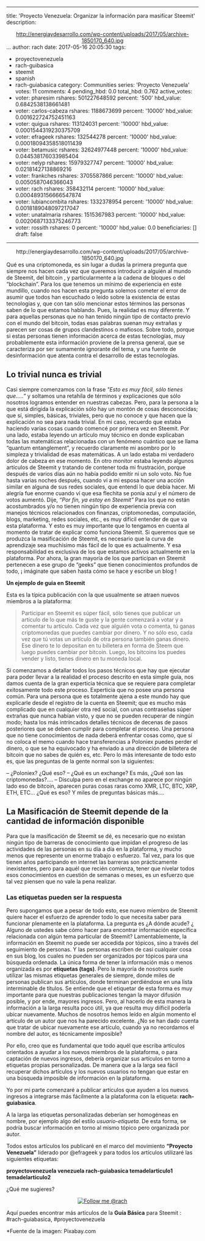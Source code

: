 
---
title: 'Proyecto Venezuela: Organizar la información para masificar Steemit'
description: <center>http://energiaydesarrollo.com/wp-content/uploads/2017/05/archive-1850170_640.jpg</center>...
author: rach
date: 2017-05-16 20:05:30
tags:
- proyectovenezuela
- rach-guibasica
- steemit
- spanish
- rach-guiabasica
category: Communities
series: 'Proyecto Venezuela'
votes: 11
comments: 4
pending_hbd: 0.0
total_hbd: 0.762
active_votes:
- voter: pharesim
  rshares: 501227648592
  percent: '500'
  hbd_value: 0.6842538138661481
- voter: carlos-cabeza
  rshares: 1188673699
  percent: '10000'
  hbd_value: 0.001622724752451163
- voter: quigua
  rshares: 113124031
  percent: '10000'
  hbd_value: 0.0001544319230375709
- voter: efrageek
  rshares: 132544278
  percent: '10000'
  hbd_value: 0.00018094358518011439
- voter: betamusic
  rshares: 32624977448
  percent: '10000'
  hbd_value: 0.044538176033985404
- voter: nelyp
  rshares: 15979327747
  percent: '10000'
  hbd_value: 0.02181427138869216
- voter: frankches
  rshares: 3705587866
  percent: '10000'
  hbd_value: 0.0050587046366043
- voter: rach
  rshares: 358432114
  percent: '10000'
  hbd_value: 0.0004893156666547874
- voter: lubiancombita
  rshares: 1332378954
  percent: '10000'
  hbd_value: 0.0018189048097217047
- voter: unatalmaria
  rshares: 1515367983
  percent: '10000'
  hbd_value: 0.0020687133375246773
- voter: rossith
  rshares: 0
  percent: '10000'
  hbd_value: 0.0
beneficiaries: []
draft: false
---

<center>http://energiaydesarrollo.com/wp-content/uploads/2017/05/archive-1850170_640.jpg</center>
Qué es una criptomoneda, es sin lugar a dudas la primera pregunta que siempre nos hacen cada vez que queremos introducir a alguién al mundo de Steemit, del bitcoin , y particularmente a la cadena de bloques o  del “blockchain”. 
Para los que tenemos un mínimo de experiencia en este mundillo, cuando nos hacen esta pregunta solemos cometer el error de asumir que todos han escuchado o leído sobre la existencia de estas tecnologías y, que con tan sólo mencionar estos términos las personas saben de lo que estamos hablando. 
Pues, la realidad es muy diferente. Y para aquellas personas  que no han tenido ningún tipo de contacto previo  con el mundo del bitcoin, todas esas palabras suenan muy extrañas y parecen ser cosas de grupos clandestinos o mafiosos. Sobre todo, porque si estas personas tienen  información acerca de  estas tecnologías, muy probablemente esta información proviene de la prensa general, que se caracteriza por ser sumamente ignorante del tema, y una  fuente de  desinformación que atenta contra el desarrollo de estas tecnologías.

<h2>Lo trivial nunca es trivial</h2>

Casi siempre comenzamos con la frase *"Esto es muy fácil, sólo tienes que…..”* y soltamos una retahíla de términos y explicaciones que sólo nosotros logramos entender en nuestras cabezas. Pero, para la persona a la que está dirigida la explicación sólo hay un montón  de cosas desconocidas; que sí, simples, básicas, triviales, pero que no conoce y que hacen que la explicación no sea para nada trivial.
En mi caso, recuerdo que estaba haciendo varias cosas cuando comencé por primera vez en Steemit. Por una lado, estaba leyendo un artículo muy técnico en donde explicaban todas las matemáticas relacionadas con un fenómeno cuántico que se llama “quantum entanglement”, y recuerdo claramente mi asombro por lo simpleza y trivialidad de esas matemáticas. A un lado estaba mi verdadero dolor de cabeza en ese momento. En  otro monitor estaba leyendo algunos artículos de Steemit y tratando de contener toda mi frustración, porque después de varios días aún no había podido emitir ni un solo voto. No fue hasta varias noches después, cuando ví a mi esposa hacer una acción similar en alguna de sus redes sociales, que entendí lo que debía hacer. Mi alegría fue enorme cuando ví que esa flechita se ponía azul y el número de votos aumentó. Dije, *“Por fin, ya estoy en Steemit”*
Para los que no están acostumbrados y/o  no tienen ningún tipo de experiencia previa con manejos técnicos relacionados con finanzas, criptomonedas, computación, blogs, marketing, redes sociales, etc., es muy difícil entender de que va esta plataforma. Y esto es muy importante que lo tengamos en cuenta al momento de tratar de explicar como funciona Steemit. 
Si queremos que se produzca la masificación de Steemit, es necesario que la curva de aprendizaje sea muchísimo más fácil de lo que es actualmente. Y  esa responsabilidad es exclusiva de los que estamos activos actualmente en la plataforma. Por ahora, la gran mayoría de los que participan en Steemit pertenecen a ese grupo de “geeks” que tienen conocimientos  profundos de todo,  ¡ imáginate que saben hasta cómo se hace y escribe un blog !

**Un ejemplo de guia en Steemit**

Esta es la típica publicación con la que usualmente se atraen nuevos miembros a  la plataforma:

>Participar en Steemit es  súper fácil, sólo tienes que publicar un artículo de lo que más te guste y la gente comenzará a votar y a comentar tu artículo. Cada vez que alguién vota o comenta, tú ganas criptomonedas que puedes cambiar por dinero. Y no sólo eso, cada vez que tú votas un artículo de otra persona también ganas dinero. Ese dinero te lo depositan en tu billetera en forma de Steem que luego puedes cambiar por bitcoin. Luego, los bitcoins los puedes vender y listo, tienes dinero en tu moneda local. 

Si comenzamos a detallar todos los pasos técnicos que hay que ejecutar para poder llevar a la realidad el proceso descrito en esta simple guía, nos damos cuenta de la gran experticia técnica que se requiere para completar exitosamente todo este proceso. Experticia que no posee una persona común. 
Para una persona que es totalmente ajena a este mundo hay que explicarle desde el registro de la cuenta en Steemit; que es mucho más complicado que en cualquier otra red social, con unas contraseñas súper extrañas que nunca habían visto, y que no se pueden recuperar de ningún modo; hasta los más intríncados detalles técnicos de decenas de pasos posteriores que se deben cumplir para completar el proceso.
Una persona que no tiene conocimientos de nada deberá enfrentar cosas como, que sí no coloca el memo cuando hace transferencias a Poloniex puedes perder el dinero, o que se ha equivocado y ha enviado a una dirección de billetera de bitcoin que no sabes de quién es, etc. 
Pero lo más interesante de todo esto es, que las preguntas de la gente normal son la siguientes:

– ¿Poloniex? ¿Qué eso?
–  ¿Qué es un exchange? Es más, ¿Qué son las criptomonedas?….
– Disculpa pero en el exchange no aparece por ningún lado eso de bitcoin, aparecen puras cosas raras como XMR, LTC, BTC, XRP, ETH, ETC… ¿Qué es eso?
Y miles de preguntas básicas más….

<h2>La Masificación de Steemit depende de la cantidad de información disponible</h2>

Para que la masificación de Steemit se dé, es necesario que no existan ningún tipo de barreras de conocimiento que impidan el progreso de las actividades de las personas en su día a día en la plataforma, y mucho menos que  represente  un enorme trabajo o esfuerzo. Tal vez, para los que tienen años participando en internet las barreras son prácticamente inexistentes, pero para aquél que recién comienza, tener que nivelar todos esos conocimientos en cuestión de semanas o meses, es un esfuerzo que tal vez piensen que no vale la pena realizar.

<h3>Las etiquetas pueden ser la respuesta</h3>

Pero supongamos que a pesar de todo esto, ese nuevo miembro de Steemit quiere hacer el esfuerzo de aprender todo lo que necesita saber para funcionar plenamente en la plataforma. La pregunta es ¿A dónde acude? ¿ Alguno de ustedes sabe cómo hacer para encontrar información específica relacionada con algún tema particular de Steemit? 
Lamentablemente, la información en Steemit  no puede ser accedida por tópicos, sino a través del seguimiento de personas. Y las personas escriben de casi cualquier cosa en sus blog, los cuales no pueden ser organizados por tópicos para una búsqueda ordenada. 
La única forma de tener la información más o menos organizada es por **etiquetas (tags)**. Pero la mayoría de nosotros suele utilizar las mismas etiquetas generales de siempre, donde miles de personas publican sus artículos, donde terminan perdiéndose en una lista interminable de títulos.
Se entiende que el etiquetar de esta forma es muy importante para que nuestras publicaciones tengan la mayor difusión posible, y por ende, mayores ingresos. Pero, al hacerlo de esta manera la información a la larga resulta poco útil, ya que resulta muy diíficil poderla ubicar nuevamente. 
Muchos de nosotros  hemos leído en algún momento el artículo de un autor que nos ha parecido excelente. ¿No se han dado cuenta que tratar de ubicar nuevamente ese artículo, cuando ya no recordamos el nombre del autor, es técnicamente imposible?

Por ello, creo que es fundamental que todo aquél que escriba artículos orientados a ayudar a los nuevos miembros de la plataforma, o para captación de nuevos ingresos, debería organizar sus artículos en torno a etiquetas propias personalizadas. De manera que a la larga sea fácil recuperar dichos artículos y los nuevos usuarios no tengan que estar en una búsqueda imposible de información en la plataforma.

Yo por mi parte comenzaré a publicar artículos que ayuden a los nuevos ingresos  a integrarse más fácilmente a la plataforma con la etiqueta: **rach-guiabasica**.

A la larga las etiquetas personalizadas deberían ser homogéneas en nombre, por ejemplo algo del estilo *usuario-etiqueta*. De esta forma, se podría buscar información en torno al mismo tópico pero organizada por autor. 

Todos estos artículos los publicaré en el marco del movimiento **“Proyecto Venezuela”** liderado por @efrageek y para todos los artículos utilizaré las siguientes etiquetas:

**proyectovenezuela venezuela rach-guiabasica temadelarticulo1 temadelarticulo2**

¿Qué me sugieres? 



[<center>![Follow me @rach](http://energiaydesarrollo.com/wp-content/uploads/2017/05/Imágen-para-sígueme-1.jpg)</center>](https://steemit.com/@rach)

Aquí puedes encontrar más artículos de la **Guía Básica** para Steemit : #rach-guiabasica,  #proyectovenezuela


*Fuente de la imagen: Pixabay.com 